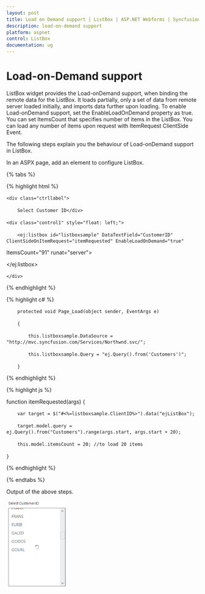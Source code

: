 ```yaml
---
layout: post
title: Load on Demand support | ListBox | ASP.NET Webforms | Syncfusion
description: load-on-demand support 
platform: aspnet
control: ListBox
documentation: ug
---
```


# Load-on-Demand support 

ListBox widget provides the Load-onDemand support, when binding the remote data for the ListBox. It loads partially, only a set of data from remote server loaded initially, and imports data further upon loading. To enable Load-onDemand support, set the EnableLoadOnDemand property as true. You can set ItemsCount that specifies number of items in the ListBox. You can load any number of items upon request with ItemRequest ClientSide Event.

The following steps explain you the behaviour of Load-onDemand support in ListBox.

In an ASPX page, add an element to configure ListBox.

{% tabs %}

{% highlight html %}

<div class="control">

    <div class="ctrllabel">

        Select Customer ID</div>

    <div class="control1" style="float: left;">

        <ej:listbox id="listboxsample" DataTextField="CustomerID"  ClientSideOnItemRequest="itemRequested" EnableLoadOnDemand="true"

ItemsCount="91" runat="server">

 </ej:listbox>

    </div>

</div>



{% endhighlight %}



{% highlight c# %}

        protected void Page_Load(object sender, EventArgs e)

        {

            this.listboxsample.DataSource = "http://mvc.syncfusion.com/Services/Northwnd.svc/";

            this.listboxsample.Query = "ej.Query().from('Customers')";    

        }



{% endhighlight %}



{% highlight js %}

function itemRequested(args) {

        var target = $("#<%=listboxsample.ClientID%>").data("ejListBox");

        target.model.query = ej.Query().from("Customers").range(args.start, args.start + 20);

        this.model.itemsCount = 20; //to load 20 items

    }





{% endhighlight %}

{% endtabs %}

Output of the above steps.


 ![C:/Users/Rajaveni/Desktop/docs/LD/LD.png](Load-on-Demand-support_images/Load-on-Demand-support_img1.png)



